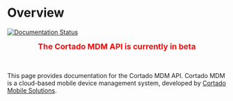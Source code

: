 # Overview

[![Documentation Status](https://readthedocs.org/projects/cortado-mdm-api-documentation/badge/?version=latest)](https://docs.cortado.com/en/latest/?badge=latest)

**<p align="center"><font color="red" size="4">The Cortado MDM API is currently in beta</font></p>**<br><br>
This page provides documentation for the Cortado MDM API. Cortado MDM is a cloud-based mobile device management system, developed by [Cortado Mobile Solutions](https://www.cortado.com).

      
